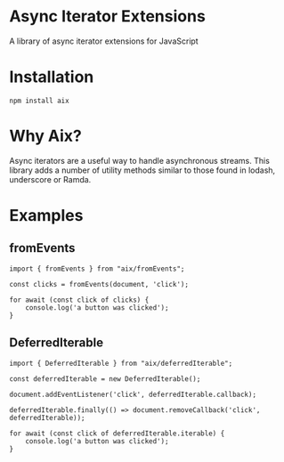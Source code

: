 # Async Iterator Extensions

A library of async iterator extensions for JavaScript

# Installation

    npm install aix

# Why Aix?

Async iterators are a useful way to handle asynchronous streams. This library adds a number
of utility methods similar to those found in lodash, underscore or Ramda.

# Examples

## fromEvents

    import { fromEvents } from "aix/fromEvents";

    const clicks = fromEvents(document, 'click');

    for await (const click of clicks) {
        console.log('a button was clicked');
    }

## DeferredIterable

    import { DeferredIterable } from "aix/deferredIterable";

    const deferredIterable = new DeferredIterable();

    document.addEventListener('click', deferredIterable.callback);

    deferredIterable.finally(() => document.removeCallback('click', deferredIterable));

    for await (const click of deferredIterable.iterable) {
        console.log('a button was clicked');
    }
